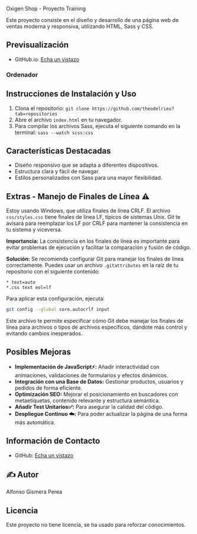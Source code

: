 Oxigen Shop - Proyecto Training

Este proyecto consiste en el diseño y desarrollo de una página web de ventas moderna y responsiva, utilizando HTML, Sass y CSS.

## Previsualización
* GitHub.io: [Echa un vistazo](https://alfonsogismera.github.io/Oxigen_Shop/)
### Ordenador

<!-- <p align="center">
  <img src="./img/Ordenador.gif" alt="Animación de la página principal">
</p>

### Móvil
<p align="center">
  <img src="./img/Movil.gif" alt="Animación de la página principal">
</p> -->

## Instrucciones de Instalación y Uso

1. Clona el repositorio: `git clone https://github.com/theodelrieu?tab=repositories`
2. Abre el archivo `index.html` en tu navegador.
3. Para compilar los archivos Sass, ejecuta el siguiente comando en la terminal: `sass --watch scss:css`

## Características Destacadas

* Diseño responsivo que se adapta a diferentes dispositivos.
* Estructura clara y fácil de navegar.
* Estilos personalizados con Sass para una mayor flexibilidad.

## Extras - Manejo de Finales de Línea ⚠️

Estoy usando Windows, que utiliza finales de línea CRLF. El archivo `css/styles.css` tiene finales de línea LF, típicos de sistemas Unix. Git te avisará para reemplazar los LF por CRLF para mantener la consistencia en tu sistema y viceversa.

**Importancia:** La consistencia en los finales de línea es importante para evitar problemas de ejecución y facilitar la comparación y fusión de código.

**Solución:** Se recomienda configurar Git para manejar los finales de línea correctamente. Puedes usar un archivo `.gitattributes` en la raíz de tu repositorio con el siguiente contenido:

```
* text=auto
*.css text eol=lf
```

Para aplicar esta configuración, ejecuta:
```bash
git config --global core.autocrlf input
```

Este archivo te permite especificar cómo Git debe manejar los finales de línea para archivos o tipos de archivos específicos, dándote más control y evitando cambios inesperados.

## Posibles Mejoras

* **Implementación de JavaScript⚡:** Añadir interactividad con animaciones, validaciones de formularios y efectos dinámicos.
* **Integración con una Base de Datos:** Gestionar productos, usuarios y pedidos de forma eficiente.
* **Optimización SEO:** Mejorar el posicionamiento en buscadores con metaetiquetas, contenido relevante y estructura semántica.
* **Añadir Test Unitarios✅:** Para asegurar la calidad del código.
* **Despliegue Continuo ☁️:** Para poder actualizar la página de una forma más automática.

## Información de Contacto

* GitHub: [Echa un vistazo](https://github.com/AlfonsoGismera)

## ✍️ Autor

Alfonso Gismera Perea

## Licencia

Este proyecto no tiene licencia, se ha usado para reforzar conocimientos.

